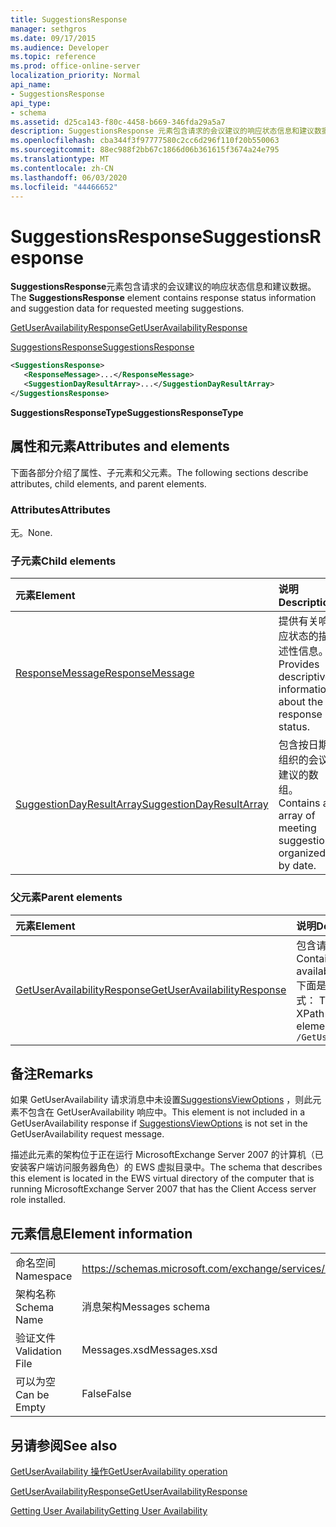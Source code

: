 ```yaml
---
title: SuggestionsResponse
manager: sethgros
ms.date: 09/17/2015
ms.audience: Developer
ms.topic: reference
ms.prod: office-online-server
localization_priority: Normal
api_name:
- SuggestionsResponse
api_type:
- schema
ms.assetid: d25ca143-f80c-4458-b669-346fda29a5a7
description: SuggestionsResponse 元素包含请求的会议建议的响应状态信息和建议数据。
ms.openlocfilehash: cba344f3f97777580c2cc6d296f110f20b550063
ms.sourcegitcommit: 88ec988f2bb67c1866d06b361615f3674a24e795
ms.translationtype: MT
ms.contentlocale: zh-CN
ms.lasthandoff: 06/03/2020
ms.locfileid: "44466652"
---
```

# <a name="suggestionsresponse"></a><span data-ttu-id="c585e-103">SuggestionsResponse</span><span class="sxs-lookup"><span data-stu-id="c585e-103">SuggestionsResponse</span></span>

<span data-ttu-id="c585e-104">**SuggestionsResponse**元素包含请求的会议建议的响应状态信息和建议数据。</span><span class="sxs-lookup"><span data-stu-id="c585e-104">The **SuggestionsResponse** element contains response status information and suggestion data for requested meeting suggestions.</span></span> 
  
[<span data-ttu-id="c585e-105">GetUserAvailabilityResponse</span><span class="sxs-lookup"><span data-stu-id="c585e-105">GetUserAvailabilityResponse</span></span>](getuseravailabilityresponse.md)
  
[<span data-ttu-id="c585e-106">SuggestionsResponse</span><span class="sxs-lookup"><span data-stu-id="c585e-106">SuggestionsResponse</span></span>](suggestionsresponse.md)
  
```xml
<SuggestionsResponse>
   <ResponseMessage>...</ResponseMessage>
   <SuggestionDayResultArray>...</SuggestionDayResultArray>
</SuggestionsResponse>
```

 <span data-ttu-id="c585e-107">**SuggestionsResponseType**</span><span class="sxs-lookup"><span data-stu-id="c585e-107">**SuggestionsResponseType**</span></span>
## <a name="attributes-and-elements"></a><span data-ttu-id="c585e-108">属性和元素</span><span class="sxs-lookup"><span data-stu-id="c585e-108">Attributes and elements</span></span>

<span data-ttu-id="c585e-109">下面各部分介绍了属性、子元素和父元素。</span><span class="sxs-lookup"><span data-stu-id="c585e-109">The following sections describe attributes, child elements, and parent elements.</span></span>
  
### <a name="attributes"></a><span data-ttu-id="c585e-110">Attributes</span><span class="sxs-lookup"><span data-stu-id="c585e-110">Attributes</span></span>

<span data-ttu-id="c585e-111">无。</span><span class="sxs-lookup"><span data-stu-id="c585e-111">None.</span></span>
  
### <a name="child-elements"></a><span data-ttu-id="c585e-112">子元素</span><span class="sxs-lookup"><span data-stu-id="c585e-112">Child elements</span></span>

|<span data-ttu-id="c585e-113">**元素**</span><span class="sxs-lookup"><span data-stu-id="c585e-113">**Element**</span></span>|<span data-ttu-id="c585e-114">**说明**</span><span class="sxs-lookup"><span data-stu-id="c585e-114">**Description**</span></span>|
|:-----|:-----|
|[<span data-ttu-id="c585e-115">ResponseMessage</span><span class="sxs-lookup"><span data-stu-id="c585e-115">ResponseMessage</span></span>](responsemessage.md) <br/> |<span data-ttu-id="c585e-116">提供有关响应状态的描述性信息。</span><span class="sxs-lookup"><span data-stu-id="c585e-116">Provides descriptive information about the response status.</span></span>  <br/> |
|[<span data-ttu-id="c585e-117">SuggestionDayResultArray</span><span class="sxs-lookup"><span data-stu-id="c585e-117">SuggestionDayResultArray</span></span>](suggestiondayresultarray.md) <br/> |<span data-ttu-id="c585e-118">包含按日期组织的会议建议的数组。</span><span class="sxs-lookup"><span data-stu-id="c585e-118">Contains an array of meeting suggestions organized by date.</span></span>  <br/> |
   
### <a name="parent-elements"></a><span data-ttu-id="c585e-119">父元素</span><span class="sxs-lookup"><span data-stu-id="c585e-119">Parent elements</span></span>

|<span data-ttu-id="c585e-120">**元素**</span><span class="sxs-lookup"><span data-stu-id="c585e-120">**Element**</span></span>|<span data-ttu-id="c585e-121">**说明**</span><span class="sxs-lookup"><span data-stu-id="c585e-121">**Description**</span></span>|
|:-----|:-----|
|[<span data-ttu-id="c585e-122">GetUserAvailabilityResponse</span><span class="sxs-lookup"><span data-stu-id="c585e-122">GetUserAvailabilityResponse</span></span>](getuseravailabilityresponse.md) <br/> |<span data-ttu-id="c585e-123">包含请求的用户的可用性信息。</span><span class="sxs-lookup"><span data-stu-id="c585e-123">Contains the requested users' availability information.</span></span>  <br/> <span data-ttu-id="c585e-124">下面是此元素的 XPath 表达式： </span><span class="sxs-lookup"><span data-stu-id="c585e-124">The following is the XPath expression to this element:</span></span>  <br/>  `/GetUserAvailabilityResponse` <br/> |
   
## <a name="remarks"></a><span data-ttu-id="c585e-125">备注</span><span class="sxs-lookup"><span data-stu-id="c585e-125">Remarks</span></span>

<span data-ttu-id="c585e-126">如果 GetUserAvailability 请求消息中未设置[SuggestionsViewOptions](suggestionsviewoptions.md) ，则此元素不包含在 GetUserAvailability 响应中。</span><span class="sxs-lookup"><span data-stu-id="c585e-126">This element is not included in a GetUserAvailability response if [SuggestionsViewOptions](suggestionsviewoptions.md) is not set in the GetUserAvailability request message.</span></span> 
  
<span data-ttu-id="c585e-127">描述此元素的架构位于正在运行 MicrosoftExchange Server 2007 的计算机（已安装客户端访问服务器角色）的 EWS 虚拟目录中。</span><span class="sxs-lookup"><span data-stu-id="c585e-127">The schema that describes this element is located in the EWS virtual directory of the computer that is running MicrosoftExchange Server 2007 that has the Client Access server role installed.</span></span>
  
## <a name="element-information"></a><span data-ttu-id="c585e-128">元素信息</span><span class="sxs-lookup"><span data-stu-id="c585e-128">Element information</span></span>

|||
|:-----|:-----|
|<span data-ttu-id="c585e-129">命名空间</span><span class="sxs-lookup"><span data-stu-id="c585e-129">Namespace</span></span>  <br/> |https://schemas.microsoft.com/exchange/services/2006/messages  <br/> |
|<span data-ttu-id="c585e-130">架构名称</span><span class="sxs-lookup"><span data-stu-id="c585e-130">Schema Name</span></span>  <br/> |<span data-ttu-id="c585e-131">消息架构</span><span class="sxs-lookup"><span data-stu-id="c585e-131">Messages schema</span></span>  <br/> |
|<span data-ttu-id="c585e-132">验证文件</span><span class="sxs-lookup"><span data-stu-id="c585e-132">Validation File</span></span>  <br/> |<span data-ttu-id="c585e-133">Messages.xsd</span><span class="sxs-lookup"><span data-stu-id="c585e-133">Messages.xsd</span></span>  <br/> |
|<span data-ttu-id="c585e-134">可以为空</span><span class="sxs-lookup"><span data-stu-id="c585e-134">Can be Empty</span></span>  <br/> |<span data-ttu-id="c585e-135">False</span><span class="sxs-lookup"><span data-stu-id="c585e-135">False</span></span>  <br/> |
   
## <a name="see-also"></a><span data-ttu-id="c585e-136">另请参阅</span><span class="sxs-lookup"><span data-stu-id="c585e-136">See also</span></span>



[<span data-ttu-id="c585e-137">GetUserAvailability 操作</span><span class="sxs-lookup"><span data-stu-id="c585e-137">GetUserAvailability operation</span></span>](getuseravailability-operation.md)
  
[<span data-ttu-id="c585e-138">GetUserAvailabilityResponse</span><span class="sxs-lookup"><span data-stu-id="c585e-138">GetUserAvailabilityResponse</span></span>](getuseravailabilityresponse.md)


[<span data-ttu-id="c585e-139">Getting User Availability</span><span class="sxs-lookup"><span data-stu-id="c585e-139">Getting User Availability</span></span>](https://msdn.microsoft.com/library/d4133fcb-9b0f-4e6b-aadf-a389da83516a%28Office.15%29.aspx)

